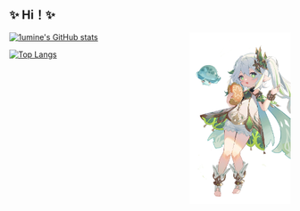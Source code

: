 ## ✨ Hi！✨ 
<img align='right' src='./images/wife.png' width='36%' alt="picture">

[![1umine's GitHub stats](https://github-readme-stats.bakamelon.vercel.app/api?username=1umine&theme=radical)](https://github.com/anuraghazra/github-readme-stats)

[![Top Langs](https://github-readme-stats.bakamelon.vercel.app/api/top-langs/?username=1umine&theme=radical)](https://github.com/anuraghazra/github-readme-stats)


